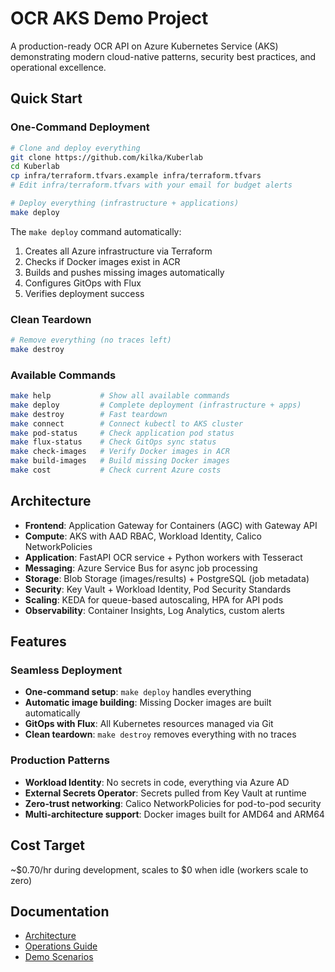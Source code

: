# OCR AKS Demo Project

A production-ready OCR API on Azure Kubernetes Service (AKS) demonstrating modern cloud-native patterns, security best practices, and operational excellence.

## Quick Start

### One-Command Deployment

```bash
# Clone and deploy everything
git clone https://github.com/kilka/Kuberlab
cd Kuberlab
cp infra/terraform.tfvars.example infra/terraform.tfvars
# Edit infra/terraform.tfvars with your email for budget alerts

# Deploy everything (infrastructure + applications)
make deploy
```

The `make deploy` command automatically:
1. Creates all Azure infrastructure via Terraform
2. Checks if Docker images exist in ACR
3. Builds and pushes missing images automatically
4. Configures GitOps with Flux
5. Verifies deployment success

### Clean Teardown

```bash
# Remove everything (no traces left)
make destroy
```

### Available Commands

```bash
make help           # Show all available commands
make deploy         # Complete deployment (infrastructure + apps)
make destroy        # Fast teardown
make connect        # Connect kubectl to AKS cluster
make pod-status     # Check application pod status
make flux-status    # Check GitOps sync status
make check-images   # Verify Docker images in ACR
make build-images   # Build missing Docker images
make cost           # Check current Azure costs
```

## Architecture

- **Frontend**: Application Gateway for Containers (AGC) with Gateway API
- **Compute**: AKS with AAD RBAC, Workload Identity, Calico NetworkPolicies
- **Application**: FastAPI OCR service + Python workers with Tesseract
- **Messaging**: Azure Service Bus for async job processing
- **Storage**: Blob Storage (images/results) + PostgreSQL (job metadata)
- **Security**: Key Vault + Workload Identity, Pod Security Standards
- **Scaling**: KEDA for queue-based autoscaling, HPA for API pods
- **Observability**: Container Insights, Log Analytics, custom alerts

## Features

### Seamless Deployment
- **One-command setup**: `make deploy` handles everything
- **Automatic image building**: Missing Docker images are built automatically
- **GitOps with Flux**: All Kubernetes resources managed via Git
- **Clean teardown**: `make destroy` removes everything with no traces

### Production Patterns
- **Workload Identity**: No secrets in code, everything via Azure AD
- **External Secrets Operator**: Secrets pulled from Key Vault at runtime
- **Zero-trust networking**: Calico NetworkPolicies for pod-to-pod security
- **Multi-architecture support**: Docker images built for AMD64 and ARM64

## Cost Target

~$0.70/hr during development, scales to $0 when idle (workers scale to zero)

## Documentation

- [Architecture](docs/architecture.md)
- [Operations Guide](docs/runbook.md)
- [Demo Scenarios](docs/demo-scenarios.md)
